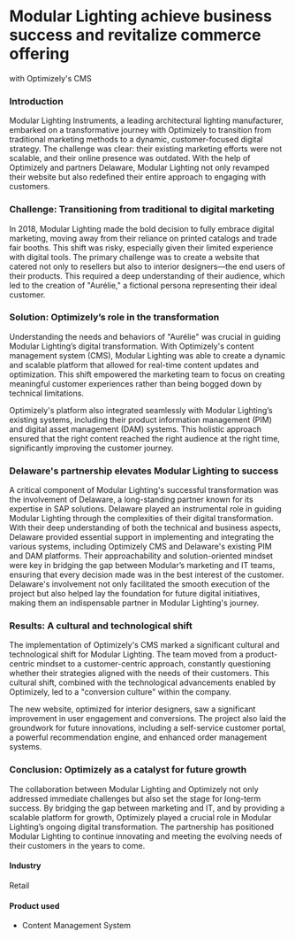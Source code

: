 # Modular Lighting achieve business success and revitalize commerce offering

with Optimizely's CMS

### **Introduction**

Modular Lighting Instruments, a leading architectural lighting manufacturer,
embarked on a transformative journey with Optimizely to transition from
traditional marketing methods to a dynamic, customer-focused digital strategy.
The challenge was clear: their existing marketing efforts were not scalable, and
their online presence was outdated. With the help of Optimizely and partners
Delaware, Modular Lighting not only revamped their website but also redefined
their entire approach to engaging with customers.

### **Challenge: Transitioning from traditional to digital marketing**

In 2018, Modular Lighting made the bold decision to fully embrace digital
marketing, moving away from their reliance on printed catalogs and trade fair
booths. This shift was risky, especially given their limited experience with
digital tools. The primary challenge was to create a website that catered not
only to resellers but also to interior designers—the end users of their
products. This required a deep understanding of their audience, which led to the
creation of "Aurélie," a fictional persona representing their ideal customer.

### **Solution: Optimizely’s role in the transformation**

Understanding the needs and behaviors of "Aurélie" was crucial in guiding
Modular Lighting’s digital transformation. With Optimizely's content management
system (CMS), Modular Lighting was able to create a dynamic and scalable
platform that allowed for real-time content updates and optimization. This shift
empowered the marketing team to focus on creating meaningful customer
experiences rather than being bogged down by technical limitations.

Optimizely's platform also integrated seamlessly with Modular Lighting’s
existing systems, including their product information management (PIM) and
digital asset management (DAM) systems. This holistic approach ensured that the
right content reached the right audience at the right time, significantly
improving the customer journey.

### **Delaware's partnership elevates Modular Lighting to success**

A critical component of Modular Lighting's successful transformation was the
involvement of Delaware, a long-standing partner known for its expertise in SAP
solutions. Delaware played an instrumental role in guiding Modular Lighting
through the complexities of their digital transformation. With their deep
understanding of both the technical and business aspects, Delaware provided
essential support in implementing and integrating the various systems, including
Optimizely CMS and Delaware's existing PIM and DAM platforms. Their
approachability and solution-oriented mindset were key in bridging the gap
between Modular’s marketing and IT teams, ensuring that every decision made was
in the best interest of the customer. Delaware's involvement not only
facilitated the smooth execution of the project but also helped lay the
foundation for future digital initiatives, making them an indispensable partner
in Modular Lighting's journey.

### **Results: A cultural and technological shift**

The implementation of Optimizely's CMS marked a significant cultural and
technological shift for Modular Lighting. The team moved from a product-centric
mindset to a customer-centric approach, constantly questioning whether their
strategies aligned with the needs of their customers. This cultural shift,
combined with the technological advancements enabled by Optimizely, led to a
"conversion culture" within the company.

The new website, optimized for interior designers, saw a significant improvement
in user engagement and conversions. The project also laid the groundwork for
future innovations, including a self-service customer portal, a powerful
recommendation engine, and enhanced order management systems.

### **Conclusion: Optimizely as a catalyst for future growth**

The collaboration between Modular Lighting and Optimizely not only addressed
immediate challenges but also set the stage for long-term success. By bridging
the gap between marketing and IT, and by providing a scalable platform for
growth, Optimizely played a crucial role in Modular Lighting’s ongoing digital
transformation. The partnership has positioned Modular Lighting to continue
innovating and meeting the evolving needs of their customers in the years to
come.

#### Industry

Retail

#### Product used

- Content Management System
